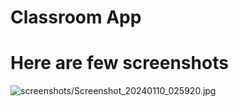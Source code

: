 # Classroom App

# Here are few screenshots

![screenshots/Screenshot_20240110_025920.jpg](https://github.com/DevMaan707/classroom_manager/blob/master/screenshots/Screenshot_20240110_025920.jpg)

